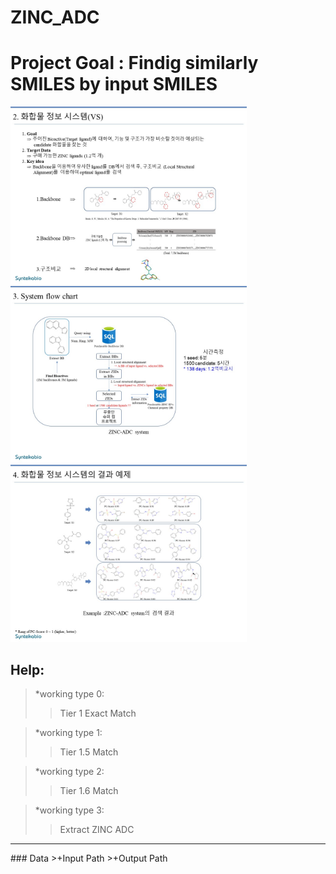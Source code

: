 ZINC_ADC
==========
# Project Goal : Findig similarly SMILES by input SMILES
<img src="./imgs/ZINC_ADC.VS_concept.jpg" width="75%" height="50%"></img><br/>
<img src="./imgs/ZINC_ADC.workflow.jpg" width="75%" height="50%"></img><br/>
<img src="./imgs/ZINC_ADC.ExampleOfResults.jpg" width="75%" height="50%"></img><br/>

## Help:
>*working type 0:   
>   > Tier 1 Exact Match   

>*working type 1:   
>   > Tier 1.5 Match   

>*working type 2:   
>   > Tier 1.6 Match   

>*working type 3:   
>   > Extract ZINC ADC   
<hr/>
### Data
>+Input Path   
>+Output Path
